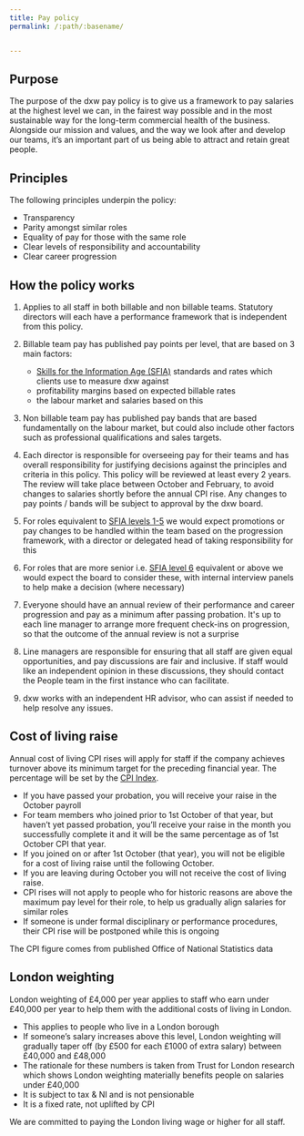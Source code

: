 ```yaml
---
title: Pay policy
permalink: /:path/:basename/


---
```


## Purpose

The purpose of the dxw pay policy is to give us a framework to pay salaries at
the highest level we can, in the fairest way possible and in the most
sustainable way for the long-term commercial health of the business. Alongside
our mission and values, and the way we look after and develop our teams, it’s an
important part of us being able to attract and retain great people.

## Principles

The following principles underpin the policy:

- Transparency
- Parity amongst similar roles
- Equality of pay for those with the same role
- Clear levels of responsibility and accountability
- Clear career progression

## How the policy works

1. Applies to all staff in both billable and non billable teams. Statutory
   directors will each have a performance framework that is independent from
   this policy.
2. Billable team pay has published pay points per level, that are based on 3
   main factors:

   - [Skills for the Information Age (SFIA)](https://assets.digitalmarketplace.service.gov.uk/g-cloud-12/documents/92768/886204607156866-sfia-rate-card-2020-07-17-1338.pdf)
     standards and rates which clients use to measure dxw against
   - profitability margins based on expected billable rates
   - the labour market and salaries based on this

3. Non billable team pay has published pay bands that are based fundamentally on
   the labour market, but could also include other factors such as professional
   qualifications and sales targets.
4. Each director is responsible for overseeing pay for their teams and has
   overall responsibility for justifying decisions against the principles and
   criteria in this policy. This policy will be reviewed at least every 2 years.
   The review will take place between October and February, to avoid changes to
   salaries shortly before the annual CPI rise. Any changes to pay points /
   bands will be subject to approval by the dxw board.
5. For roles equivalent to
   [SFIA levels 1-5](https://assets.digitalmarketplace.service.gov.uk/g-cloud-12/documents/92768/886204607156866-sfia-rate-card-2020-07-17-1338.pdf)
   we would expect promotions or pay changes to be handled within the team based
   on the progression framework, with a director or delegated head of taking
   responsibility for this
6. For roles that are more senior i.e.
   [SFIA level 6](https://assets.digitalmarketplace.service.gov.uk/g-cloud-12/documents/92768/886204607156866-sfia-rate-card-2020-07-17-1338.pdf)
   equivalent or above we would expect the board to consider these, with
   internal interview panels to help make a decision (where necessary)
7. Everyone should have an annual review of their performance and career
   progression and pay as a minimum after passing probation. It's up to each
   line manager to arrange more frequent check-ins on progression, so that the
   outcome of the annual review is not a surprise
8. Line managers are responsible for ensuring that all staff are given equal
   opportunities, and pay discussions are fair and inclusive. If staff would
   like an independent opinion in these discussions, they should contact the
   People team in the first instance who can facilitate.
9. dxw works with an independent HR advisor, who can assist if needed to help
   resolve any issues.


## Cost of living raise

Annual cost of living CPI rises will apply for staff if the company achieves turnover above its minimum target for the preceding financial year. The percentage will be set by the [CPI Index](https://www.ons.gov.uk/economy/inflationandpriceindices).

* If you have passed your probation, you will receive your raise in the October payroll
* For team members who joined prior to 1st October of that year, but haven’t yet passed probation, you’ll receive your raise in the month you successfully complete it and it will be the same percentage as of 1st October CPI that year.
* If you joined on or after 1st October (that year), you will not be eligible for a cost of living raise until the following October.
* If you are leaving during October you will not receive the cost of living raise.
* CPI rises will not apply to people who for historic reasons are above the maximum pay level for their role, to help us gradually align salaries for similar roles
* If someone is under formal disciplinary or performance procedures, their CPI rise will be postponed while this is ongoing

The CPI figure comes from published Office of National Statistics data

## London weighting

London weighting of £4,000 per year applies to staff who earn under £40,000 per year to help them with the additional costs of living in London.

* This applies to people who live in a London borough
* If someone’s salary increases above this level, London weighting will gradually taper off (by £500 for each £1000 of extra salary) between £40,000 and £48,000
* The rationale for these numbers is taken from Trust for London research which shows London weighting materially benefits people on salaries under £40,000
* It is subject to tax & NI and is not pensionable
* It is a fixed rate, not uplifted by CPI

We are committed to paying the London living wage or higher for all staff.



